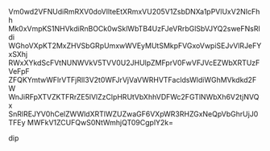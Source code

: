 Vm0wd2VFNUdiRmRXV0doVllteEtXRmxVU205V1ZsbDNXa1pPVlUxV2NIcFhh
Mk0xVmpKS1NHVkdiRnBOCk0wSklWbTB4UzFJeVRrbGlSbVJYQ2sweFNsRldi
WGhoVXpKT2MxZHVSbGRpUmxwWVEyMUtSMkpFVGxoVwpiSEJvVlRJeFYxSXhj
RWxXYkdScFVtNUNWVkV5TVV0U2JHUlpZMFprV0FwVFJVcEZWbXRTUzFVeFpF
ZFQKYmtwWFlrVTFjRll3V2t0WFJrVjVaVWRHVTFacldsWldiWGhMVkdkd2FW
WnJiRFpXTVZKTFRrZE5lVlZzClpHRUtVbXhhVDFWc2FGTlNWbXh6V2tjNVQx
SnRlREJYV0hCelZWWldXRTlWZUZwaGF6VXpWR3RHZGxNeQpVbGhrUjJ0TFEy
MWFkV1ZCUFQwS0NtWmhjQT09CgplY2k=

dip